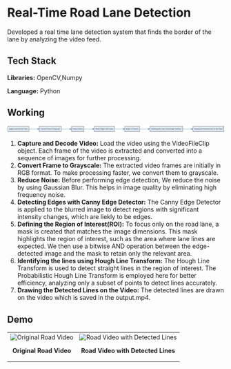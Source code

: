 
# Real-Time Road Lane Detection

Developed a real time lane detection system that finds the border of the lane by analyzing the video feed.


## Tech Stack

**Libraries:** OpenCV,Numpy

**Language:** Python


## Working

![Flowchart depicting Working](flowchart_working.png)

1. **Capture and Decode Video:** Load the video using the VideoFileClip object. Each frame of the video is extracted and converted into a sequence of images for further processing.
2. **Convert Frame to Grayscale:** The extracted video frames are initially in RGB format. To make processing faster, we convert them to grayscale. 
3. **Reduce Noise:** Before performing edge detection, We reduce the noise by using Gaussian Blur. This helps in image quality by eliminating high frequency noise. 
4. **Detecting Edges with Canny Edge Detector:** The Canny Edge Detector is applied to the blurred image to detect regions with significant intensity changes, which are liekly to be edges.
5. **Defining the Region of Interest(ROI):** To focus only on the road lane, a mask is created that matches the image dimensions. This mask highlights the region of interest, such as the area where lane lines are expected. We then use a bitwise AND operation between the edge-detected image and the mask to retain only the relevant area.
6. **Identifying the lines using Hough Line Transform:** The Hough Line Transform is used to detect straight lines in the region of interest. The Probabilistic Hough Line Transform is employed here for better efficiency, analyzing only a subset of points to detect lines accurately.
7. **Drawing the Detected Lines on the Video:** The detected lines are drawn on the video which is saved in the output.mp4. 

## Demo
<table>
  <tr>
    <!-- Left Column -->
    <td align="center">
      <img src="demoGif/roadVid.gif" alt="Original Road Video" width="300">
      <p><b>Original Road Video</b></p>
    </td>
    <!-- Right Column -->
    <td align="center">
      <img src="demoGif/output.gif" alt="Road Video with Detected Lines" width="300">
      <p><b>Road Video with Detected Lines</b></p>
    </td>
  </tr>
</table>

